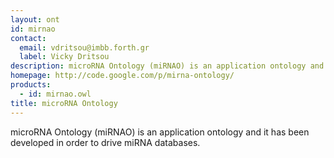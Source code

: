 ```yaml
---
layout: ont
id: mirnao
contact: 
  email: vdritsou@imbb.forth.gr
  label: Vicky Dritsou
description: microRNA Ontology (miRNAO) is an application ontology and it has been developed in order to drive miRNA databases.
homepage: http://code.google.com/p/mirna-ontology/
products: 
  - id: mirnao.owl
title: microRNA Ontology
---
```


microRNA Ontology (miRNAO) is an application ontology and it has been developed in order to drive miRNA databases.
